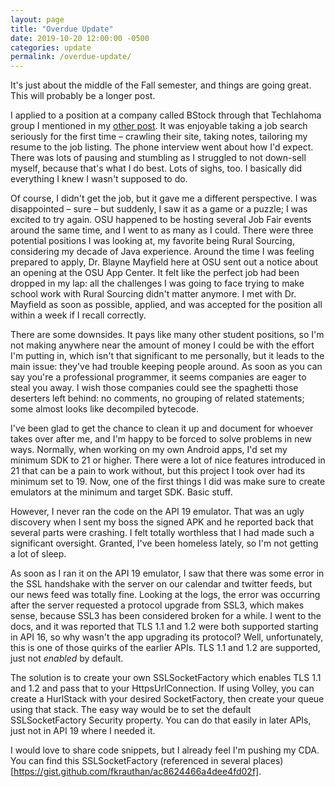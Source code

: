 ```yaml
---
layout: page
title: "Overdue Update"
date: 2019-10-20 12:00:00 -0500
categories: update
permalink: /overdue-update/
---
```


It's just about the middle of the Fall semester, and things are going great. This will
probably be a longer post.

I applied to a position at a company called BStock through that Techlahoma group I mentioned in my [other post](../end-of-class/). It was enjoyable taking a job search seriously for the
first time – crawling their site, taking notes, tailoring my resume to the job listing. The phone
interview went about how I'd expect. There was lots of pausing and stumbling as I struggled to
not down-sell myself, because that's what I do best. Lots of sighs, too. I basically did
everything I knew I wasn't supposed to do.

Of course, I didn't get the job, but it gave me a different perspective. I was disappointed –
sure – but suddenly, I saw it as a game or a puzzle; I was excited to try again. OSU happened to
be hosting several Job Fair events around the same time, and I went to as many as I could. There
were three potential positions I was looking at, my favorite being Rural Sourcing, considering
my decade of Java experience. Around the time I was feeling prepared to apply, Dr. Blayne
Mayfield here at OSU sent out a notice about an opening at the OSU App Center. It felt like the
perfect job had been dropped in my lap: all the challenges I was going to face trying to make
school work with Rural Sourcing didn't matter anymore. I met with Dr. Mayfield as soon as
possible, applied, and was accepted for the position all within a week if I recall correctly.

There are some downsides. It pays like many other student positions, so I'm not making anywhere
near the amount of money I could be with the effort I'm putting in, which isn't that significant
to me personally, but it leads to the main issue: they've had trouble keeping people around.
As soon as you can say you're a professional programmer, it seems companies are eager
to steal you away. I wish those companies could see the spaghetti those deserters left behind:
no comments, no grouping of related statements; some almost looks like decompiled bytecode.

I've been glad to get the chance to clean it up and document for whoever takes over after me,
and I'm happy to be forced to solve problems in new ways. Normally, when working on my own
Android apps, I'd set my minimum SDK to 21 or higher. There were a lot of nice features
introduced in 21 that can be a pain to work without, but this project I took over had its
minimum set to 19. Now, one of the first things I did was make sure to create emulators at the
minimum and target SDK. Basic stuff.

However, I never ran the code on the API 19 emulator. That was an ugly discovery when I sent my
boss the signed APK and he reported back that several parts were crashing. I felt totally
worthless that I had made such a significant oversight. Granted, I've been
homeless lately, so I'm not getting a lot of sleep.

As soon as I ran it on the API 19 emulator, I saw that there was some error in the SSL handshake
with the server on our calendar and twitter feeds, but our news feed was totally fine. Looking
at the logs, the error was occurring after the server requested a protocol upgrade from SSL3,
which makes sense, because SSL3 has been considered broken for a while. I went to the docs,
and it was reported that TLS 1.1 and 1.2 were both supported starting in API 16, so why wasn't
the app upgrading its protocol? Well, unfortunately, this is one of those quirks of the earlier
APIs. TLS 1.1 and 1.2 are supported, just not *enabled* by default.

The solution is to create your own SSLSocketFactory which enables TLS 1.1 and 1.2 and pass
that to your HttpsUrlConnection. If using Volley, you can create a HurlStack with your
desired SocketFactory, then create your queue using that stack. The easy way would be to set the
default SSLSocketFactory Security property. You can do that easily in later APIs, just not in
API 19 where I needed it.

I would love to share code snippets, but I already feel I'm pushing my CDA. You can find this
SSLSocketFactory (referenced in several places)[https://gist.github.com/fkrauthan/ac8624466a4dee4fd02f].